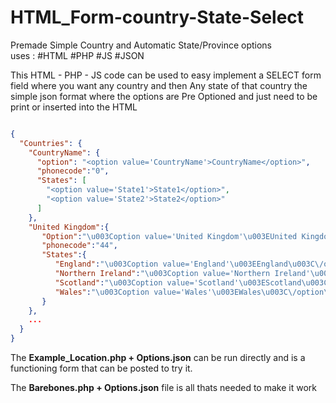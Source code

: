 # HTML_Form-country-State-Select
Premade Simple Country and Automatic State/Province options  
uses :
#HTML
#PHP
#JS
#JSON

This HTML - PHP - JS code can be used to easy implement a SELECT form field where you want any country and then Any state of that country 
the simple json format where the options are Pre Optioned and just need to be print or inserted into the HTML
```json

{
  "Countries": {
    "CountryName": {
      "option": "<option value='CountryName'>CountryName</option>",
      "phonecode":"0",
      "States": [
        "<option value='State1'>State1</option>",
        "<option value='State2'>State2</option>"
      ]
    },
    "United Kingdom":{
       "Option":"\u003Coption value='United Kingdom'\u003EUnited Kingdom\u003C\/option\u003E",
       "phonecode":"44",
       "States":{
          "England":"\u003Coption value='England'\u003EEngland\u003C\/option\u003E",
          "Northern Ireland":"\u003Coption value='Northern Ireland'\u003ENorthern Ireland\u003C\/option\u003E",
          "Scotland":"\u003Coption value='Scotland'\u003EScotland\u003C\/option\u003E",
          "Wales":"\u003Coption value='Wales'\u003EWales\u003C\/option\u003E"
       }
    },
    ...
  }
}

```

The <b>Example_Location.php + Options.json</b> can be run directly and is a functioning form that can be posted to try it.

The <b>Barebones.php + Options.json</b> file is all thats needed to make it work 

